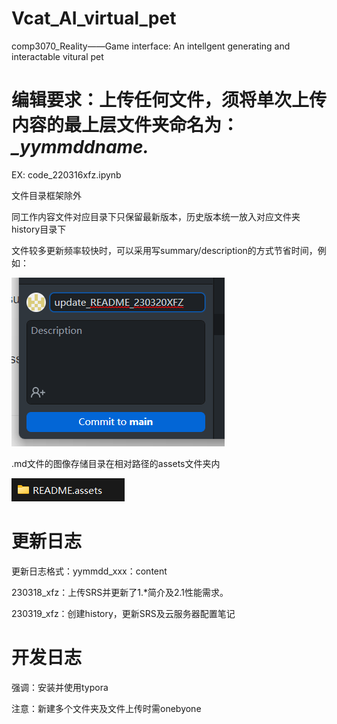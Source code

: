 # Vcat_AI_virtual_pet
comp3070_Reality——Game interface: An intellgent  generating and interactable vitural pet 

# 编辑要求：上传任何文件，须将单次上传内容的最上层文件夹命名为：*_yymmddname.*

EX: code_220316xfz.ipynb

文件目录框架除外

同工作内容文件对应目录下只保留最新版本，历史版本统一放入对应文件夹history目录下

文件较多更新频率较快时，可以采用写summary/description的方式节省时间，例如：

![image-20230320112355190](README.assets/image-20230320112355190.png)

.md文件的图像存储目录在相对路径的assets文件夹内

![image-20230320112411406](README.assets/image-20230320112411406.png)

# 更新日志

更新日志格式：yymmdd_xxx：content

230318_xfz：上传SRS并更新了1.*简介及2.1性能需求。

230319_xfz：创建history，更新SRS及云服务器配置笔记

# 开发日志

强调：安装并使用typora

注意：新建多个文件夹及文件上传时需onebyone